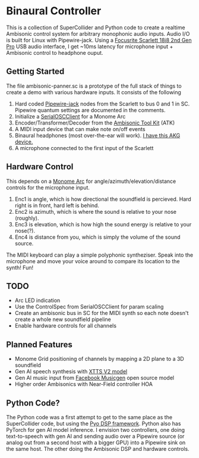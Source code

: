 # Binaural Controller

This is a collection of SuperCollider and Python code to create a realtime Ambisonic control system for arbitrary monophonic audio inputs. Audio I/O is built for Linux with Pipewire-jack. Using a [Focusrite Scarlett 18i8 2nd Gen Pro](https://downloads.focusrite.com/focusrite/scarlett-2nd-gen/scarlett-18i8-2nd-gen) USB audio interface, I get ~10ms latency for microphone input + Ambisonic control to headphone ouput.

## Getting Started

The file ambisonic-panner.sc is a prototype of the full stack of things to create a demo with various hardware inputs. It consists of the following

1. Hard coded [Pipewire-jack](https://gitlab.freedesktop.org/pipewire/pipewire/-/wikis/Config-JACK#general) nodes from the Scarlett to bus 0 and 1 in SC. Pipewire quantum settings are documented in the comments.
2. Initialize a [SerialOSCClient](https://github.com/antonhornquist/SerialOSCClient-sc) for a Monome Arc
3. Encoder/Transformer/Decoder from the [Ambisonic Tool Kit](https://www.ambisonictoolkit.net/documentation/supercollider/) (ATK)
4. A MIDI input device that can make note on/off events
5. Binaural headphones (most over-the-ear will work). [I have this AKG device.](https://www.akg.com/headphones/professional-headphones/K553MkII.html)
6. A microphone connected to the first input of the Scarlett

## Hardware Control

This depends on a [Monome Arc](https://monome.org/docs/arc/) for angle/azimuth/elevation/distance controls for the microphone input.

1. Enc1 is angle, which is how directional the soundfield is percieved. Hard right is in front, hard left is behind.
2. Enc2 is azimuth, which is where the sound is relative to your nose (roughly).
3. Enc3 is elevation, which is how high the sound energy is relative to your nose(?).
4. Enc4 is distance from you, which is simply the volume of the sound source.

The MIDI keyboard can play a simple polyphonic syntheziser. Speak into the microphone and move your voice around to compare its location to the synth! Fun!

## TODO

* Arc LED indication
* Use the ControlSpec from SerialOSCClient for param scaling
* Create an ambisonic bus in SC for the MIDI synth so each note doesn't create a whole new soundfield pipeline
* Enable hardware controls for all channels

## Planned Features

* Monome Grid positioning of channels by mapping a 2D plane to a 3D soundfield
* Gen AI speech synthesis with [XTTS V2 model](https://github.com/lazzarello/TTS)
* Gen AI music input from [Facebook Musicgen](https://huggingface.co/facebook/musicgen-small) open source model
* Higher order Ambisonics with Near-Field controller HOA

## Python Code?

The Python code was a first attempt to get to the same place as the SuperCollider code, but using the [Pyo DSP framework](https://github.com/belangeo/pyo). Python also has PyTorch for gen AI model inference. I envision two controllers, one doing text-to-speech with gen AI and sending audio over a Pipewire source (or analog out from a second host with a bigger GPU) into a Pipewire sink on the same host. The other doing the Ambisonic DSP and hardware controls.
